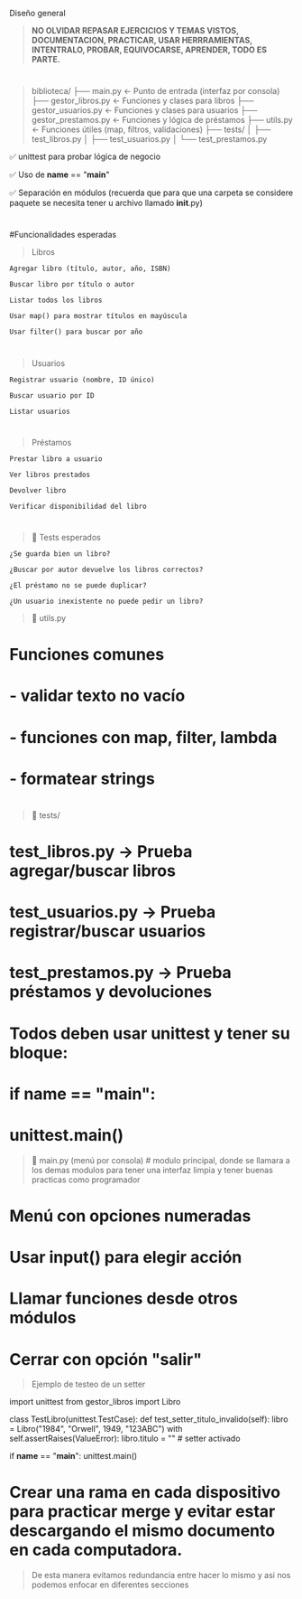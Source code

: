 Diseño general  

>**NO OLVIDAR REPASAR EJERCICIOS Y TEMAS VISTOS, DOCUMENTACION, PRACTICAR, USAR HERRRAMIENTAS, INTENTRALO, PROBAR, EQUIVOCARSE, APRENDER, TODO ES PARTE.**
#
>biblioteca/
├── main.py                  ← Punto de entrada (interfaz por consola)
├── gestor_libros.py         ← Funciones y clases para libros
├── gestor_usuarios.py       ← Funciones y clases para usuarios
├── gestor_prestamos.py      ← Funciones y lógica de préstamos
├── utils.py                 ← Funciones útiles (map, filtros, validaciones)
├── tests/
│   ├── test_libros.py
│   ├── test_usuarios.py
│   └── test_prestamos.py

✅ unittest para probar lógica de negocio

✅ Uso de __name__ == "__main__"

✅ Separación en módulos (recuerda que para que una carpeta se considere paquete se necesita tener u archivo llamado __init__.py)

#
#Funcionalidades esperadas

>Libros

    Agregar libro (título, autor, año, ISBN)

    Buscar libro por título o autor

    Listar todos los libros

    Usar map() para mostrar títulos en mayúscula

    Usar filter() para buscar por año
#
>Usuarios

    Registrar usuario (nombre, ID único)

    Buscar usuario por ID

    Listar usuarios
#
>Préstamos

    Prestar libro a usuario

    Ver libros prestados

    Devolver libro

    Verificar disponibilidad del libro
#
>🧪 Tests esperados

    ¿Se guarda bien un libro?

    ¿Buscar por autor devuelve los libros correctos?

    ¿El préstamo no se puede duplicar?

    ¿Un usuario inexistente no puede pedir un libro?

>🔧 utils.py

# Funciones comunes
# - validar texto no vacío
# - funciones con map, filter, lambda
# - formatear strings
#
>🧪 tests/

# test_libros.py       → Prueba agregar/buscar libros
# test_usuarios.py     → Prueba registrar/buscar usuarios
# test_prestamos.py    → Prueba préstamos y devoluciones

# Todos deben usar unittest y tener su bloque:
# if __name__ == "__main__":
#     unittest.main()

>🧭 main.py (menú por consola) # modulo principal, donde se llamara a los demas modulos para tener una interfaz limpia y tener buenas practicas como programador

# Menú con opciones numeradas
# Usar input() para elegir acción
# Llamar funciones desde otros módulos
# Cerrar con opción "salir"

>Ejemplo de testeo de un setter

import unittest
from gestor_libros import Libro

class TestLibro(unittest.TestCase):
    def test_setter_titulo_invalido(self):
        libro = Libro("1984", "Orwell", 1949, "123ABC")
        with self.assertRaises(ValueError):
            libro.titulo = ""  # setter activado

if __name__ == "__main__":
    unittest.main()


# Crear una rama en cada dispositivo para practicar merge y evitar estar descargando el mismo documento en cada computadora.
>De esta manera evitamos redundancia entre hacer lo mismo y asi nos podemos enfocar en diferentes secciones
